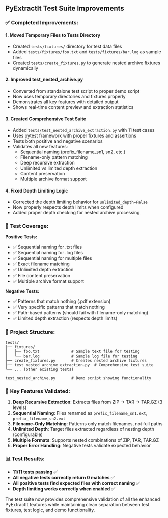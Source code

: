 ## PyExtractIt Test Suite Improvements

### ✅ **Completed Improvements:**

#### 1. **Moved Temporary Files to Tests Directory**
- Created `tests/fixtures/` directory for test data files
- Added `tests/fixtures/foo.txt` and `tests/fixtures/bar.log` as sample files
- Created `tests/create_fixtures.py` to generate nested archive fixtures dynamically

#### 2. **Improved test_nested_archive.py**
- Converted from standalone test script to proper demo script
- Now uses temporary directories and fixtures properly
- Demonstrates all key features with detailed output
- Shows real-time content preview and extraction statistics

#### 3. **Created Comprehensive Test Suite**
- Added `tests/test_nested_archive_extraction.py` with 11 test cases
- Uses pytest framework with proper fixtures and assertions
- Tests both positive and negative scenarios
- Validates all new features:
  - Sequential naming (prefix_filename_sn1, sn2, etc.)
  - Filename-only pattern matching
  - Deep recursive extraction
  - Unlimited vs limited depth extraction
  - Content preservation
  - Multiple archive format support

#### 4. **Fixed Depth Limiting Logic**
- Corrected the depth limiting behavior for `unlimited_depth=False`
- Now properly respects depth limits when configured
- Added proper depth checking for nested archive processing

### 🧪 **Test Coverage:**

**Positive Tests:**
- ✅ Sequential naming for .txt files
- ✅ Sequential naming for .log files  
- ✅ Sequential naming for multiple files
- ✅ Exact filename matching
- ✅ Unlimited depth extraction
- ✅ File content preservation
- ✅ Multiple archive format support

**Negative Tests:**
- ✅ Patterns that match nothing (.pdf extension)
- ✅ Very specific patterns that match nothing
- ✅ Path-based patterns (should fail with filename-only matching)
- ✅ Limited depth extraction (respects depth limits)

### 📁 **Project Structure:**
```
tests/
├── fixtures/
│   ├── foo.txt              # Sample text file for testing
│   └── bar.log              # Sample log file for testing
├── create_fixtures.py       # Creates nested archive fixtures
├── test_nested_archive_extraction.py  # Comprehensive test suite
└── ... (other existing tests)

test_nested_archive.py       # Demo script showing functionality
```

### 🎯 **Key Features Validated:**

1. **Deep Recursive Extraction**: Extracts files from ZIP → TAR → TAR.GZ (3 levels)
2. **Sequential Naming**: Files renamed as `prefix_filename_sn1.ext`, `prefix_filename_sn2.ext`
3. **Filename-Only Matching**: Patterns only match filenames, not full paths
4. **Unlimited Depth**: Target files extracted regardless of nesting depth (configurable)
5. **Multiple Formats**: Supports nested combinations of ZIP, TAR, TAR.GZ
6. **Proper Error Handling**: Negative tests validate expected behavior

### 📊 **Test Results:**
- **11/11 tests passing** ✅
- **All negative tests correctly return 0 matches** ✅
- **All positive tests find expected files with correct naming** ✅
- **Depth limiting works correctly when enabled** ✅

The test suite now provides comprehensive validation of all the enhanced PyExtractIt features while maintaining clean separation between test fixtures, test logic, and demo functionality.
